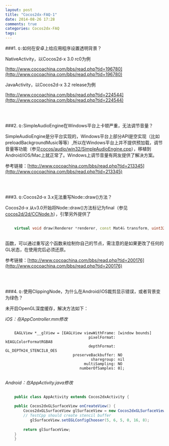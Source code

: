 ```yaml
---
layout: post
title: "Cocos2dx-FAQ-1"
date: 2014-08-26 17:28
comments: true
categories: Cocos2dx-FAQ
tags: 
---
```


###1. `Q:`如何在安卓上给应用程序设置透明背景？

NativeActivity，以Cocos2d-x 3.0 rc0为例

[http://www.cocoachina.com/bbs/read.php?tid=196780](http://www.cocoachina.com/bbs/read.php?tid=196780)

JavaActivity，以Cocos2d-x 3.2 release为例

[http://www.cocoachina.com/bbs/read.php?tid=224544](http://www.cocoachina.com/bbs/read.php?tid=224544)

<br></br>

###2. `Q:`SimpleAudioEngine在Windows平台上卡顿严重，无法调节音量？

SimpleAudioEngine是分平台实现的，Windows平台上部分API是空实现（比如preloadBackgroundMusic等等）,所以在Windows平台上并不提供预加载，调节音量等功能（参见[cocos/audio/win32/SimpleAudioEngine.cpp](https://github.com/cocos2d/cocos2d-x/blob/v3/cocos/audio/win32/SimpleAudioEngine.cpp)），移植到Android/iOS/Mac上就正常了。Windows上调节音量有网友提供了解决方案。

参考链接：[http://www.cocoachina.com/bbs/read.php?tid=213345](http://www.cocoachina.com/bbs/read.php?tid=213345)

<br></br>

###3. `Q:`Cocos2d-x 3.x无法重写Node::draw()方法？

Cocos2d-x 从v3.0开始将Node::draw()方法标记为final（参见[cocos2d/2d/CCNode.h](https://github.com/cocos2d/cocos2d-x/blob/v3/cocos/2d/CCNode.h)），引擎另外提供了
    
``` cpp draw函数
	
	virtual void draw(Renderer *renderer, const Mat4& transform, uint32_t flags);
	
```

函数，可以通过重写这个函数来绘制你自己的节点，需注意的是如果更改了任何的GL状态，在使用完后必须还原。

参考链接：[http://www.cocoachina.com/bbs/read.php?tid=200176](http://www.cocoachina.com/bbs/read.php?tid=200176)

<br></br>

###4. `Q:`使用ClippingNode，为什么在Android/iOS裁剪显示错误，或者背景变为绿色？

未开启OpenGL深度缓存，解决方法如下：

*iOS：在AppController.mm修改*

``` objc iOS修改深度缓存
	
	EAGLView *__glView = [EAGLView viewWithFrame: [window bounds]
                                     pixelFormat: kEAGLColorFormatRGBA8
                                     depthFormat: GL_DEPTH24_STENCIL8_OES
                              preserveBackbuffer: NO
                                      sharegroup: nil
                                   multiSampling: NO
                                 numberOfSamples: 0];
    
```
                                 
*Android：在AppActivity.java修改*

``` java Android修改深度缓存
	
	public class AppActivity extends Cocos2dxActivity {
     
    public Cocos2dxGLSurfaceView onCreateView() {
        Cocos2dxGLSurfaceView glSurfaceView = new Cocos2dxGLSurfaceView(this);
        // TestCpp should create stencil buffer
           glSurfaceView.setEGLConfigChooser(5, 6, 5, 0, 16, 8);
         
        return glSurfaceView;
    }
	}
	
```

<br></br>

